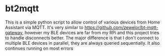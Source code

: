 # bt2mqtt

This is a simple python script to allow control of various devices from Home Assistant via MQTT.
It's very similar to https://github.com/zewelor/bt-mqtt-gateway, however my BLE devices are far from my RPi and this project tries to handle disconnects better. The major difference is that I don't connect to multiple BLE devices in parallel, they are always queried  sequentially. It also continues running on most errors